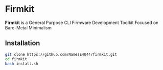 # Firmkit
**Firmkit** is a General Purpose CLI Firmware Development Toolkit Focused on Bare-Metal Minimalism

## Installation
```bash
git clone https://github.com/NamesE4044/firmkit.git
cd firmkit
bash install.sh
```
